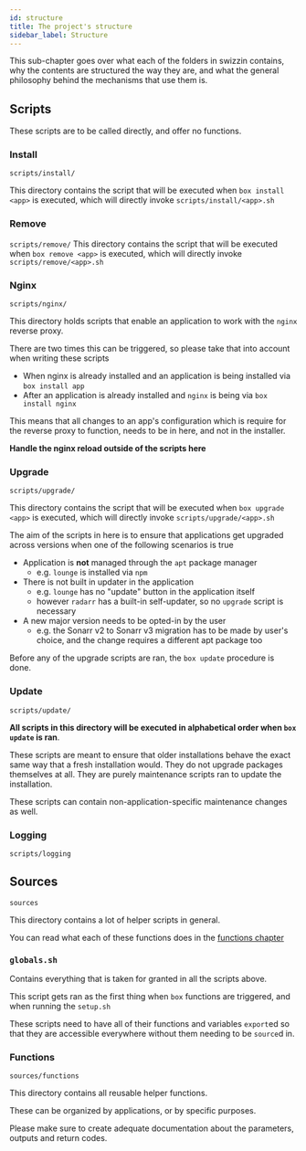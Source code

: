 ```yaml
---
id: structure
title: The project's structure 
sidebar_label: Structure
---
```


This sub-chapter goes over what each of the folders in swizzin contains, why the contents are structured the way they are, and what the general philosophy behind the mechanisms that use them is.


## Scripts
These scripts are to be called directly, and offer no functions.

### Install
`scripts/install/`

This directory contains the script that will be executed when `box install <app>` is executed, which will directly invoke `scripts/install/<app>.sh`

### Remove
`scripts/remove/`
This directory contains the script that will be executed when `box remove <app>` is executed, which will directly invoke `scripts/remove/<app>.sh`


### Nginx
`scripts/nginx/`

This directory holds scripts that enable an application to work with the `nginx` reverse proxy.

There are two times this can be triggered, so please take that into account when writing these scripts
- When nginx is already installed and an application is being installed via `box install app`
- After an application is already installed and `nginx` is being via `box install nginx`

This means that all changes to an app's configuration which is require for the reverse proxy to function, needs to be in here, and not in the installer.

**Handle the nginx reload outside of the scripts here**

### Upgrade
`scripts/upgrade/`

This directory contains the script that will be executed when `box upgrade <app>` is executed, which will directly invoke `scripts/upgrade/<app>.sh`

The aim of the scripts in here is to ensure that applications get upgraded across versions when one of the following scenarios is true
- Application is **not** managed through the `apt` package manager
  - e.g. `lounge` is installed via `npm`
- There is not built in updater in the application
  - e.g. `lounge` has no "update" button in the application itself
  - however `radarr` has a built-in self-updater, so no `upgrade` script is necessary
- A new major version needs to be opted-in by the user
  - e.g. the Sonarr v2 to Sonarr v3 migration has to be made by user's choice, and the change requires a different apt package too

Before any of the upgrade scripts are ran, the `box update` procedure is done.

### Update
`scripts/update/`

**All scripts in this directory will be executed in alphabetical order when `box update` is ran**. 

These scripts are meant to ensure that older installations behave the exact same way that a fresh installation would. They do not upgrade packages themselves at all. They are purely maintenance scripts ran to update the installation.

These scripts can contain non-application-specific maintenance changes as well.

### Logging
`scripts/logging`

## Sources
`sources`

This directory contains a lot of helper scripts in general.

You can read what each of these functions does in the [functions chapter](functions.md)

### `globals.sh`
Contains everything that is taken for granted in all the scripts above.

This script gets ran as the first thing when `box` functions are triggered, and when running the `setup.sh`

These scripts need to have all of their functions and variables `export`ed so that they are accessible everywhere without them needing to be `source`d in.

### Functions
`sources/functions`

This directory contains all reusable helper functions.

These can be organized by applications, or by specific purposes.

Please make sure to create adequate documentation about the parameters, outputs and return codes.

